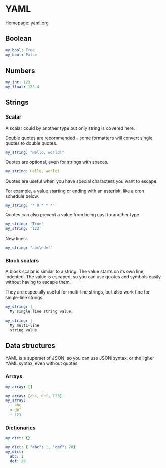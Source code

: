 # YAML


Homepage: [yaml.org](https://yaml.org/)



## Boolean

```yaml
my_bool: True
my_bool: False
```


## Numbers

```yaml
my_int: 123
my_float: 123.4
```


## Strings

### Scalar

A scalar could by another type but only string is covered here.

Double quotes are recommended - some formatters will convert single quotes to double quotes.

```yaml
my_string: "Hello, world!"
```

Quotes are optional, even for strings with spaces. 

```yaml
my_string: Hello, world!
```

Quotes are useful when you have special characters you want to escape. 

For example, a value starting or ending with an asterisk, like a cron schedule below.

```yaml
my_string: '* 0 * * *'
```

Quotes can also prevent a value from being cast to another type.

```yaml
my_string: 'True'
my_string: '123'
```

New lines:

```yaml
my_string: "abc\ndef"
```

### Block scalars

A block scalar is similar to a string. The value starts on its own line, indented. The value is escaped, so you can use quotes and symbols easily without having to escape them.

They are especially useful for multi-line strings, but also work fine for single-line strings.

```yaml
my_string: |
  My single line string value.
  
my_string: |
  My multi-line
  string value.
```


## Data structures

YAML is a superset of JSON, so you can use JSON syntax, or the ligher YAML syntax, even without quotes.

### Arrays

```yaml
my_array: []

my_array: [abc, def, 123]
my_array:
  - abc
  - def
  - 123
```

### Dictionaries

```yaml
my_dict: {} 

my_dict: { "abc": 1, "def": 20} 
my_dict:
  abc: 1
  def: 20
```
